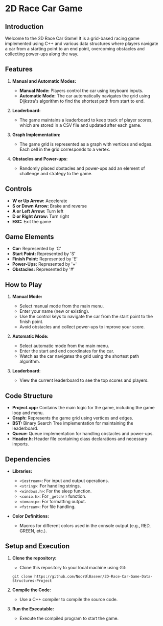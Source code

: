 # 2D Race Car Game

## Introduction
Welcome to the 2D Race Car Game! It is a grid-based racing game implemented using C++ and various data structures where players navigate a car from a starting point to an end point, overcoming obstacles and collecting power-ups along the way.

## Features
1. **Manual and Automatic Modes:**
   - **Manual Mode:** Players control the car using keyboard inputs.
   - **Automatic Mode:** The car automatically navigates the grid using Dijkstra's algorithm to find the shortest path from start to end.
   
2. **Leaderboard:**
   - The game maintains a leaderboard to keep track of player scores, which are stored in a CSV file and updated after each game.
   
3. **Graph Implementation:**
   - The game grid is represented as a graph with vertices and edges. Each cell in the grid corresponds to a vertex.
   
4. **Obstacles and Power-ups:**
   - Randomly placed obstacles and power-ups add an element of challenge and strategy to the game.

## Controls
- **W or Up Arrow:** Accelerate
- **S or Down Arrow:** Brake and reverse
- **A or Left Arrow:** Turn left
- **D or Right Arrow:** Turn right
- **ESC:** Exit the game

## Game Elements
- **Car:** Represented by 'C'
- **Start Point:** Represented by 'S'
- **Finish Point:** Represented by 'E'
- **Power-Ups:** Represented by '+'
- **Obstacles:** Represented by '#'

## How to Play
1. **Manual Mode:**
   - Select manual mode from the main menu.
   - Enter your name (new or existing).
   - Use the control keys to navigate the car from the start point to the finish point.
   - Avoid obstacles and collect power-ups to improve your score.
   
2. **Automatic Mode:**
   - Select automatic mode from the main menu.
   - Enter the start and end coordinates for the car.
   - Watch as the car navigates the grid using the shortest path algorithm.
   
3. **Leaderboard:**
   - View the current leaderboard to see the top scores and players.

## Code Structure
- **Project.cpp:** Contains the main logic for the game, including the game loop and menu.
- **Graph:** Represents the game grid using vertices and edges.
- **BST:** Binary Search Tree implementation for maintaining the leaderboard.
- **Queue:** Queue implementation for handling obstacles and power-ups.
- **Header.h:** Header file containing class declarations and necessary imports.

## Dependencies
- **Libraries:**
  - `<iostream>`: For input and output operations.
  - `<string>`: For handling strings.
  - `<windows.h>`: For the sleep function.
  - `<conio.h>`: For `_getch()` function.
  - `<iomanip>`: For formatting output.
  - `<fstream>`: For file handling.
  
- **Color Definitions:**
  - Macros for different colors used in the console output (e.g., RED, GREEN, etc.).

## Setup and Execution
1. **Clone the repository:** 
   - Clone this repository to your local machine using Git:
   ```
   git clone https://github.com/NoorUlBaseer/2D-Race-Car-Game-Data-Structures-Project
   ```

2. **Compile the Code:**
   - Use a C++ compiler to compile the source code.
   
3. **Run the Executable:**
   - Execute the compiled program to start the game.
